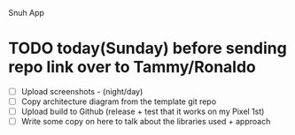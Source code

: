 Snuh App 


# TODO today(Sunday) before sending repo link over to Tammy/Ronaldo
- [ ] Upload screenshots - (night/day)
- [ ] Copy architecture diagram from the template git repo
- [ ] Upload build to Github (release + test that it works on my Pixel 1st)
- [ ] Write some copy on here to talk about the libraries used + approach